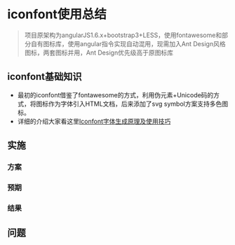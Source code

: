 # iconfont使用总结
> 项目原架构为angularJS1.6.x+bootstrap3+LESS，使用fontawesome和部分自有图标库，使用angular指令实现自动混用，现需加入Ant Design风格图标，两套图标并用，Ant Design优先级高于原图标库
## iconfont基础知识
- 最初的iconfont借鉴了fontawesome的方式，利用伪元素+Unicode码的方式，将图标作为字体引入HTML文档，后来添加了svg symbol方案支持多色图标。
- 详细的介绍大家看这里[Iconfont字体生成原理及使用技巧](http://www.iconfont.cn/help/article_detail?spm=a313x.7781069.1998910419.d6f75c492&article_id=1)
## 实施
### 方案
### 预期
### 结果
## 问题
